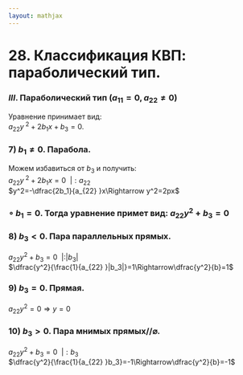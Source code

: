 ```yaml
---  
layout: mathjax  
---  
```

  
# 28. Классификация КВП: параболический тип.  
  
### $III.$ Параболический тип $(a_{11}=0, a_{22}\ne0)$  
Уравнение принимает вид:  
$a_{22}y^{~2}+2b_1x+b_3=0$.  
  
### $7)~b_1\ne0$. Парабола.  
Можем избавиться от $b_3$ и получить:  
$a_{22}y^{~2}+2b_1x=0 ~~ |:a_{22}$  
$y^2=-\dfrac{2b_1}{a_{22} }x\Rightarrow y^2=2px$  
  
### $\circ~b_1=0.$ Тогда уравнение примет вид: $a_{22}y^2+b_3=0$  
  
### $8)~b_3<0$. Пара параллельных прямых.  
$a_{22}y^2+b_3=0 ~~ |:|b_3|$  
$\dfrac{y^2}{\frac{1}{a_{22} }|b_3|}=1\Rightarrow\dfrac{y^2}{b}=1$  
  
### $9)~b_3=0$. Прямая.  
$a_{22}y^2=0\Rightarrow y=0$  
  
### $10)~b_3>0$. Пара мнимых прямых//$\varnothing$.  
$a_{22}y^2+b_3=0 ~~ |:b_3$  
$\dfrac{y^2}{\frac{1}{a_{22} }b_3}=-1\Rightarrow\dfrac{y^2}{b}=-1$  
